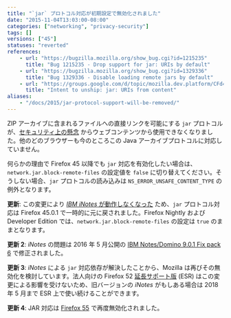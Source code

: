 ```yaml
---
title: "`jar` プロトコル対応が初期設定で無効化されました"
date: "2015-11-04T13:03:00-08:00"
categories: ["networking", "privacy-security"]
tags: []
versions: ["45"]
statuses: "reverted"
references:
    - url: "https://bugzilla.mozilla.org/show_bug.cgi?id=1215235"
      title: "Bug 1215235 - Drop support for jar: URIs by default"
    - url: "https://bugzilla.mozilla.org/show_bug.cgi?id=1329336"
      title: "Bug 1329336 - Disable loading remote jars by default"
    - url: "https://groups.google.com/d/topic/mozilla.dev.platform/CFd4w8GzdEI/discussion"
      title: "Intent to unship: jar: URIs from content"
aliases:
    - "/docs/2015/jar-protocol-support-will-be-removed/"
---
```

ZIP アーカイブに含まれるファイルへの直接リンクを可能にする `jar` プロトコルが、[セキュリティ上の懸念](https://developer.mozilla.org/ja/docs/Mozilla/Security/Security_and_the_jar_protocol) からウェブコンテンツから使用できなくなりました。他のどのブラウザーも今のところこの Java アーカイブプロトコルに対応していません。

何らかの理由で Firefox 45 以降でも `jar` 対応を有効化したい場合は、`network.jar.block-remote-files` の設定値を `false` に切り替えてください。そうしない場合、`jar` プロトコルの読み込みは `NS_ERROR_UNSAFE_CONTENT_TYPE` の例外となります。

**更新**: この変更により [*IBM iNotes* が動作しなくなった](https://bugzilla.mozilla.org/show_bug.cgi?id=1255139) ため、`jar` プロトコル対応は Firefox 45.0.1 で一時的に元に戻されました。Firefox Nightly および Developer Edition では、`network.jar.block-remote-files` の設定は `true` のままとなります。

**更新 2**: *iNotes* の問題は 2016 年 5 月公開の [IBM Notes/Domino 9.0.1 Fix pack 6](http://www-10.lotus.com/ldd/fixlist.nsf/8d1c0550e6242b69852570c900549a74/e413ea1ca447b3bf85257f77006b7f60) で修正されました。

**更新 3**: *iNotes* による `jar` 対応依存が解決したことから、Mozilla は再びその無効化を検討しています。法人向けの Firefox 52 [延長サポート版](https://www.mozilla.org/ja/firefox/organizations/) (ESR) はこの変更による影響を受けないため、旧バージョンの *iNotes* がもしある場合は 2018 年 5 月まで ESR 上で使い続けることができます。

**更新 4**: JAR 対応は [Firefox 55](https://www.fxsitecompat.com/ja/docs/2015/jar-protocol-support-has-been-disabled-by-default/) で再度無効化されました。
